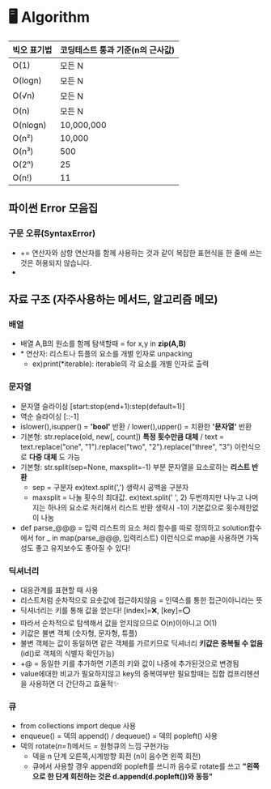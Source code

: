 # 🖥️ Algorithm

|빅오 표기법|코딩테스트 통과 기준(n의 근사값)|
|------|---|
|O(1)|모든 N|
|O(logn)|모든 N|
|O(√n)|모든 N|
|O(n)|모든 N|
|O(nlogn)|10,000,000|
|O(n²)|10,000|
|O(n³)|500|
|O(2ⁿ)|25|
|O(n!)|11|

## 파이썬 Error 모음집
### 구문 오류(SyntaxError)
- += 연산자와 삼항 연산자를 함께 사용하는 것과 같이 복잡한 표현식을 한 줄에 쓰는 것은 허용되지 않습니다.
- 
## 자료 구조 (자주사용하는 메서드, 알고리즘 메모)

### 배열
- 배열 A,B의 원소를 함께 탐색할때 = for x,y in __zip(A,B)__
- \* 연산자: 리스트나 튜플의 요소를 개별 인자로 unpacking
  - ex)print(*iterable): iterable의 각 요소를 개별 인자로 출력
### 문자열
- 문자열 슬라이싱 [start:stop(end+1):step(default=1)]
- 역순 슬라이싱 [::-1]
- islower(),isupper() = __'bool'__ 반환 / lower(),upper() = 치환한 __'문자열'__ 반환
- 기본형: str.replace(old, new[, count]) __특정 횟수만큼 대체__ / text = text.replace("one", "1").replace("two", "2").replace("three", "3") 이런식으로 __다중 대체__ 도 가능
- 기본형: str.split(sep=None, maxsplit=-1) 부분 문자열을 요소로하는 __리스트 반환__
  - sep = 구분자 ex)text.split(',') 생략시 공백을 구분자
  - maxsplit = 나눌 횟수의 최대값. ex)text.split(' ', 2) 두번까지만 나누고 나머지는 하나의 요소로 처리해서 리스트 반환 생략시 -1이 기본값으로 횟수제한없이 나눔
- def parse_@@@ = 입력 리스트의 요소 처리 함수를 따로 정의하고 solution함수에서
  for _ in map(parse_@@@, 입력리스트) 이런식으로 map을 사용하면 가독성도 좋고 유지보수도 좋아질 수 있다!
### 딕셔너리
- 대응관계를 표현할 때 사용
- 리스트처럼 순차적으로 요솟값에 접근하지않음 = 인덱스를 통한 접근이아니라는 뜻
- 딕셔너리는 키를 통해 값을 얻는다! [index]=❌, [key]=⭕
- 따라서 순차적으로 탐색해서 값을 얻지않으므로 O(n)이아니고 O(1)
- 키값은 불변 객체 (숫자형, 문자형, 튜플)
- 불변 객체는 값이 동일하면 같은 객체를 가르키므로 딕셔너리 __키값은 중복될 수 없음__ (id()로 객체의 식별자 확인가능)
- +@ = 동일한 키를 추가하면 기존의 키와 값이 나중에 추가된것으로 변경됨
- value에대한 비교가 필요하지않고 key의 중복여부만 필요할때는 집합 컴프리헨션을 사용하면 더 간단하고 효율적✨
### 큐
- from collections import deque 사용
- enqueue() = 덱의 append() / dequeue() = 덱의 popleft() 사용
- 덱의 rotate(_n=1_)메서드 = 원형큐의 느낌 구현가능
    -  덱을 n 단계 오른쪽,시계방향 회전 (n이 음수면 왼쪽 회전)
    -  큐에서 사용할 경우 append와 popleft를 쓰니까 음수로 rotate를 쓰고 __"왼쪽으로 한 단계 회전하는 것은 d.append(d.popleft())와 동등"__
